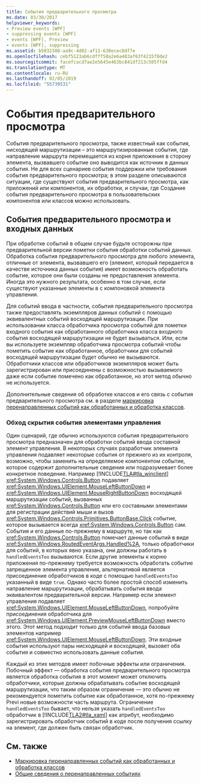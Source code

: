 ```yaml
---
title: События предварительного просмотра
ms.date: 03/30/2017
helpviewer_keywords:
- Preview events [WPF]
- suppressing events [WPF]
- events [WPF], Preview
- events [WPF], suppressing
ms.assetid: b5032308-aa9c-4d02-af11-630ecec8df7e
ms.openlocfilehash: cebf5123ab6cdfff58a2e6a483af63f4215f8de2
ms.sourcegitcommit: facefcacd7ae2e5645e463bc841df213c505ffd4
ms.translationtype: MT
ms.contentlocale: ru-RU
ms.lasthandoff: 02/05/2019
ms.locfileid: "55739531"
---
```

# <a name="preview-events"></a>События предварительного просмотра
События предварительного просмотра, также известный как события, нисходящей маршрутизации – это маршрутизированные события, где направление маршрута перемещается из корня приложения в сторону элемента, вызвавшего событие оно выводится как источник в данных события. Не для всех сценариев события поддержки или требования события предварительного просмотра; в этом разделе описываются ситуации, где существуют события предварительного просмотра, как приложений или компонентов, их обработки, и случаи, где Создание события предварительного просмотра в пользовательских компонентов или классов можно использовать.  
  
## <a name="preview-events-and-input"></a>События предварительного просмотра и входных данных  
 При обработке событий в общем случае будьте осторожны при предварительной версии пометки события обработки событий данных. Обработка события предварительного просмотра для любого элемента, отличные от элемента, вызвавшего его (элемент, который передается в качестве источника данных события) имеет возможность обработать событие, которое они были созданы не предоставления элемента. Иногда это нужного результата, особенно в том случае, если существуют указанные элементы в с компоновкой элемента управления.  
  
 Для событий ввода в частности, события предварительного просмотра также предоставлять экземпляров данных событий с помощью эквивалентных событий восходящей маршрутизации. При использовании класса обработчика просмотра событий для пометки входного события как обработанного обработчика класса входного события восходящей маршрутизации не будет вызываться. Или, если вы используете экземпляр обработчика просмотра событий чтобы пометить событие как обработанное, обработчики для событий восходящей маршрутизации будет обычно не вызываются. Обработчики классов или обработчиков экземпляров может быть зарегистрирован или присоединены с возможностью вызываемого даже если событие помечено как обработанное, но этот метод обычно не используется.  
  
 Дополнительные сведения об обработке классов и его связь с события предварительного просмотра см. в разделе [маркировка перенаправленных событий как обработанных и обработка классов](../../../../docs/framework/wpf/advanced/marking-routed-events-as-handled-and-class-handling.md).  
  
### <a name="working-around-event-suppression-by-controls"></a>Обход скрытия события элементами управления  
 Один сценарий, где обычно используются события предварительного просмотра предназначен для обработки событий ввода составной элемент управления. В некоторых случаях разработчик элемента управления подавляет некоторые события от прежнего из их контроля, возможно, чтобы заменить на определяемое компонентом событие, которое содержит дополнительные сведения или подразумевает более конкретное поведение. Например [!INCLUDE[TLA#tla_winclient](../../../../includes/tlasharptla-winclient-md.md)] <xref:System.Windows.Controls.Button> подавляет <xref:System.Windows.UIElement.MouseLeftButtonDown> и <xref:System.Windows.UIElement.MouseRightButtonDown> восходящей маршрутизации событий, вызванных <xref:System.Windows.Controls.Button> или его составными элементами для регистрации действий мыши и вызов <xref:System.Windows.Controls.Primitives.ButtonBase.Click> событие, которое вызывается всегда <xref:System.Windows.Controls.Button> сам. События и его данные по-прежнему в маршруте, но так как <xref:System.Windows.Controls.Button> помечает данные событий в виде <xref:System.Windows.RoutedEventArgs.Handled%2A>, только обработчики для событий, в которых явно указана, они должны работать в `handledEventsToo` вызываются.  Если другие элементы к корню приложения по-прежнему требуется возможность обработать событие запрещенное элемента управления, альтернативой является присоединение обработчиков в коде с помощью `handledEventsToo` указанный в виде `true`. Однако часто более простой способ изменить направление маршрутизации, обрабатывать события ввода эквивалентом предварительной версии. Например если элемент управления подавляет <xref:System.Windows.UIElement.MouseLeftButtonDown>, попробуйте присоединения обработчика для <xref:System.Windows.UIElement.PreviewMouseLeftButtonDown> вместо этого. Этот метод подходит только для событий ввода базовых элементов например <xref:System.Windows.UIElement.MouseLeftButtonDown>. Эти входные события используют пары нисходящей и восходящей, вызовет оба события и совместно использовать данные события.  
  
 Каждый из этих методов имеет побочные эффекты или ограничения. Побочный эффект — обработка события предварительного просмотра является обработка события в этот момент может отключить обработчики, которые должны обрабатывать событие восходящей маршрутизации, что таким образом ограничение — это обычно не рекомендуется пометить событие как обработанное, хотя по-прежнему Previ новые возможности часть маршрута. Ограничение `handledEventsToo` бывает, что нельзя указать `handledEventsToo` обработчик в [!INCLUDE[TLA2#tla_xaml](../../../../includes/tla2sharptla-xaml-md.md)] как атрибут, необходимо зарегистрировать обработчик событий в коде после получения ссылку на элемент, где должен быть связан обработчик.  
  
## <a name="see-also"></a>См. также
- [Маркировка перенаправленных событий как обработанных и обработка классов](../../../../docs/framework/wpf/advanced/marking-routed-events-as-handled-and-class-handling.md)
- [Общие сведения о перенаправленных событиях](../../../../docs/framework/wpf/advanced/routed-events-overview.md)
